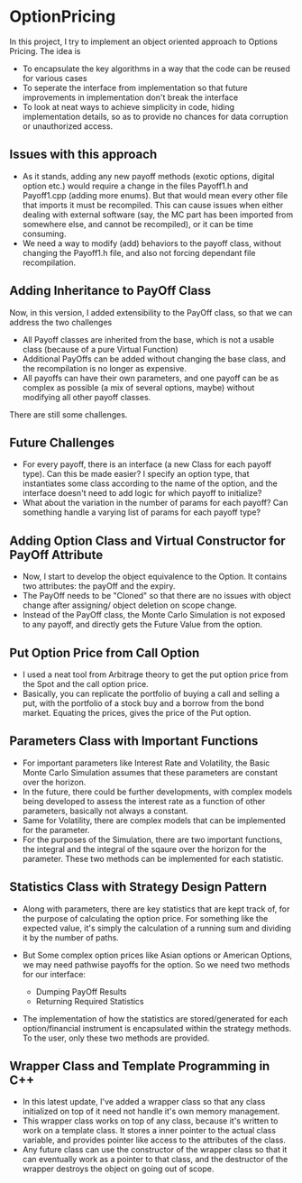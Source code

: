 # OptionPricing

In this project, I try to implement an object oriented approach to Options Pricing. The idea is

- To encapsulate the key algorithms in a way that the code can be reused for various cases
- To seperate the interface from implementation so that future improvements in implementation don't break the interface
- To look at neat ways to achieve simplicity in code, hiding implementation details, so as to provide no chances for data corruption or unauthorized access.


## Issues with this approach

- As it stands, adding any new payoff methods (exotic options, digital option etc.) would require a change in the files Payoff1.h and Payoff1.cpp (adding more enums). But that would mean every other file that imports it must be recompiled. This can cause issues when either dealing with external software (say, the MC part has been imported from somewhere else, and cannot be recompiled), or it can be time consuming.
- We need a way to modify (add) behaviors to the payoff class, without changing the Payoff1.h file, and also not forcing dependant file recompilation.

## Adding Inheritance to PayOff Class

Now, in this version, I added extensibility to the PayOff class, so that we can address the two challenges
  - All Payoff classes are inherited from the base, which is not a usable class (because of a pure Virtual Function)
  - Additional PayOffs can be added without changing the base class, and the recompilation is no longer as expensive.
  - All payoffs can have their own parameters, and one payoff can be as complex as possible (a mix of several options, maybe) without modifying all other payoff classes.


There are still some challenges.

## Future Challenges

- For every payoff, there is an interface (a new Class for each payoff type). Can this be made easier? I specify an option type, that instantiates some class according to the name of the option, and the interface doesn't need to add logic for which payoff to initialize?
- What about the variation in the number of params for each payoff? Can something handle a varying list of params for each payoff type?


## Adding Option Class and Virtual Constructor for PayOff Attribute

- Now, I start to develop the object equivalence to the Option. It contains two attributes: the payOff and the expiry.
- The PayOff needs to be "Cloned" so that there are no issues with object change after assigning/ object deletion on scope change.
- Instead of the PayOff class, the Monte Carlo Simulation is not exposed to any payoff, and directly gets the Future Value from the option.


## Put Option Price from Call Option

- I used a neat tool from Arbitrage theory to get the put option price from the Spot and the call option price.
- Basically, you can replicate the portfolio of buying a call and selling a put, with the portfolio of a stock buy and a borrow from the bond market. Equating the prices, gives the price of the Put option.


## Parameters Class with Important Functions

- For important parameters like Interest Rate and Volatility, the Basic Monte Carlo Simulation assumes that these parameters are constant over the horizon.
- In the future, there could be further developments, with complex models being developed to assess the interest rate as a function of other parameters, basically not always a constant.
- Same for Volatility, there are complex models that can be implemented for the parameter.
- For the purposes of the Simulation, there are two important functions, the integral and the integral of the sqaure over the horizon for the parameter. These two methods can be implemented for each statistic.

## Statistics Class with Strategy Design Pattern

- Along with parameters, there are key statistics that are kept track of, for the purpose of calculating the option price. For something like the expected value, it's simply the calculation of a running sum and dividing it by the number of paths.

- But Some complex option prices like Asian options or American Options, we may need pathwise payoffs for the option. So we need two methods for our interface:
    - Dumping PayOff Results
    - Returning Required Statistics

- The implementation of how the statistics are stored/generated for each option/financial instrument is encapsulated within the strategy methods. To the user, only these two methods are provided.


## Wrapper Class and Template Programming in C++

- In this latest update, I've added a wrapper class so that any class initialized on top of it need not handle it's own memory management.
- This wrapper class works on top of any class, because it's written to work on a template class. It stores a inner pointer to the actual class variable, and provides pointer like access to the attributes of the class.
- Any future class can use the constructor of the wrapper class so that it can eventually work as a pointer to that class, and the destructor of the wrapper destroys the object on going out of scope.

